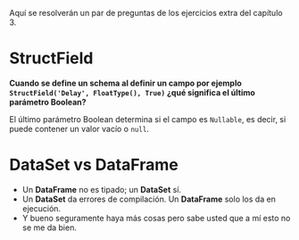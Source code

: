 Aquí se resolverán un par de preguntas de los ejercicios extra del capítulo 3.

# StructField

**Cuando se define un schema al definir un campo por ejemplo `StructField('Delay', FloatType(), True)` ¿qué significa el último parámetro Boolean?**

El último parámetro Boolean determina si el campo es `Nullable`, es decir, si puede contener un valor vacío o `null`.

# DataSet vs DataFrame

* Un **DataFrame** no es tipado; un **DataSet** sí.
* Un **DataSet** da errores de compilación. Un **DataFrame** solo los da en ejecución.
* Y bueno seguramente haya más cosas pero sabe usted que a mí esto no se me da bien.